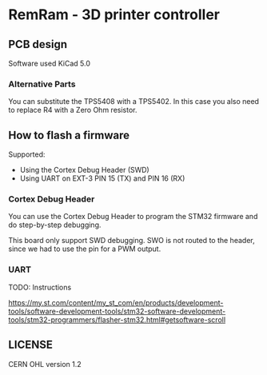# RemRam - 3D printer controller

## PCB design
Software used KiCad 5.0

### Alternative Parts

You can substitute the TPS5408 with a TPS5402. In this case you also need to replace R4 with a Zero Ohm resistor.

## How to flash a firmware
Supported:

 * Using the Cortex Debug Header (SWD)
 * Using UART on EXT-3 PIN 15 (TX) and PIN 16 (RX)

### Cortex Debug Header
You can use the Cortex Debug Header to program the STM32 firmware and do step-by-step debugging.

This board only support SWD debugging. SWO is not routed to the header, since we had to use the
pin for a PWM output.

### UART
TODO: Instructions

https://my.st.com/content/my_st_com/en/products/development-tools/software-development-tools/stm32-software-development-tools/stm32-programmers/flasher-stm32.html#getsoftware-scroll

## LICENSE
CERN OHL version 1.2
